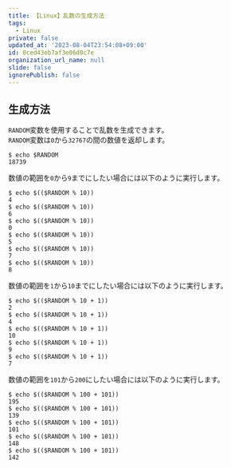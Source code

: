 ```yaml
---
title: 【Linux】乱数の生成方法
tags:
  - Linux
private: false
updated_at: '2023-08-04T23:54:08+09:00'
id: 0ced43eb7af3e06d0c7e
organization_url_name: null
slide: false
ignorePublish: false
---
```

## 生成方法

`RANDOM`変数を使用することで乱数を生成できます。  
`RANDOM`変数は`0`から`32767`の間の数値を返却します。  

```terminal
$ echo $RANDOM
18739
```

数値の範囲を`0`から`9`までにしたい場合には以下のように実行します。  

```terminal
$ echo $(($RANDOM % 10))
4
$ echo $(($RANDOM % 10))
6
$ echo $(($RANDOM % 10))
0
$ echo $(($RANDOM % 10))
5
$ echo $(($RANDOM % 10))
7
$ echo $(($RANDOM % 10))
8
```

数値の範囲を`1`から`10`までにしたい場合には以下のように実行します。  

```terminal
$ echo $(($RANDOM % 10 + 1))
2
$ echo $(($RANDOM % 10 + 1))
4
$ echo $(($RANDOM % 10 + 1))
10
$ echo $(($RANDOM % 10 + 1))
9
$ echo $(($RANDOM % 10 + 1))
7
```

数値の範囲を`101`から`200`にしたい場合には以下のように実行します。  

```terminal
$ echo $(($RANDOM % 100 + 101))
195
$ echo $(($RANDOM % 100 + 101))
139
$ echo $(($RANDOM % 100 + 101))
101
$ echo $(($RANDOM % 100 + 101))
148
$ echo $(($RANDOM % 100 + 101))
142
```
